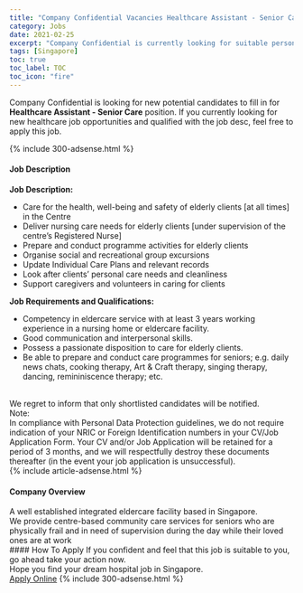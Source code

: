 ```yaml
---
title: "Company Confidential Vacancies Healthcare Assistant - Senior Care" 
category: Jobs 
date: 2021-02-25 
excerpt: "Company Confidential is currently looking for suitable person to fill in the Healthcare Assistant - Senior Care which positioned at Singapore" 
tags: [Singapore] 
toc: true 
toc_label: TOC 
toc_icon: "fire" 
--- 
```


<p>Company Confidential is looking for new potential candidates to fill in for <b>Healthcare Assistant - Senior Care</b> position. If you currently looking for new healthcare job opportunities and qualified with the job desc, feel free to apply this job.
</p>{% include 300-adsense.html %} 
<div><div><h4>Job Description</h4></div><div><div><span><div><div><strong>&#8203;</strong><strong>Job Description:</strong></div><ul><li>Care for the health, well-being and safety of elderly clients [at all times] in the Centre</li><li>Deliver nursing care needs for elderly clients [under supervision of the centre&#8217;s Registered Nurse]</li><li>Prepare and conduct programme activities for elderly clients</li><li>Organise social and recreational group excursions</li><li>Update Individual Care Plans and relevant records</li><li>Look after clients&#8217; personal care needs and cleanliness</li><li>Support caregivers and volunteers in caring for clients</li></ul><div><strong>Job Requirements and Qualifications:</strong></div><ul><li>Competency in eldercare service with at least 3 years working experience in a nursing home or eldercare facility.</li><li>Good communication and interpersonal skills.</li><li>Possess a passionate disposition to care for elderly clients.</li><li>Be able to prepare and conduct care programmes for seniors; e.g. daily news chats, cooking therapy, Art &amp; Craft therapy, singing therapy, dancing, remininiscence therapy; etc.<br>&#160;</li></ul><div>We regret to inform that only shortlisted candidates will be notified.</div><div>Note:<br>In compliance with Personal Data Protection guidelines, we do not require indication of your NRIC or Foreign Identification numbers in your CV/Job Application Form. Your CV and/or Job Application will be retained for a period of 3 months, and we will respectfully destroy these documents thereafter (in the event your job application is unsuccessful).</div></div></span></div></div></div> 
{% include article-adsense.html %} 
<div><div><h4>Company Overview</h4></div><div><div><span><div><div>A well established integrated eldercare facility based in Singapore.</div>
<div>We provide centre-based community care services for&#160;seniors who are physically frail and in need of supervision during the day while their loved ones are at work&#160;</div></div></span></div></div></div> 
#### How To Apply 
If you confident and feel that this job is suitable to you, go ahead take your action now. <br/> 
Hope you find your dream hospital job in Singapore. <br/> 
<a href="https://www.jobstreet.com.my/en/job/healthcare-assistant-senior-care-8371434/origin/sg?jobId=jobstreet-sg-job-8371434" class="btn btn--warning" target="_blank" rel="nofollow noopenner">Apply Online</a> 
{% include 300-adsense.html %} 